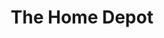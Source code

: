 ---
title: "The Home Depot"
url: /chicago/the-home-depot-north-elston-avenue/
shop: doityourself
---